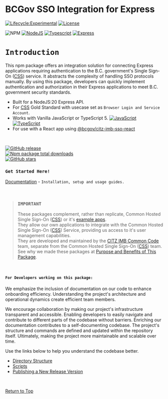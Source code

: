 # BCGov SSO Integration for Express

[![Lifecycle:Experimental](https://img.shields.io/badge/Lifecycle-Experimental-339999)](Redirect-URL)
[![License](https://img.shields.io/badge/License-Apache%202.0-blue.svg)](LICENSE)

![NPM](https://img.shields.io/badge/NPM-%23CB3837.svg?style=for-the-badge&logo=npm&logoColor=white)
[![NodeJS](https://img.shields.io/badge/Node.js_20-43853D?style=for-the-badge&logo=node.js&logoColor=white)](NodeJS)
[![Typescript](https://img.shields.io/badge/TypeScript_5-007ACC?style=for-the-badge&logo=typescript&logoColor=white)](Typescript)
[![Express](https://img.shields.io/badge/Express.js-404D59?style=for-the-badge)](Express)

# `Introduction`

This npm package offers an integration solution for connecting Express applications requiring authentication to the B.C. government's Single Sign-On ([CSS]) service. It abstracts the complexity of handling SSO protocols manually. By using this package, developers can quickly implement authentication and authorization in their Express applications to meet B.C. government security standards.

- Built for a NodeJS:20 Express API.
- For [CSS] Gold Standard with usecase set as `Browser Login and Service Account`.
- Works with Vanilla JavaScript or TypeScript 5. [![JavaScript](https://img.shields.io/badge/-F7DF1E?logo=javascript&logoColor=000)](https://www.javascript.com/) [![TypeScript](https://img.shields.io/badge/-3178C6?logo=typescript&logoColor=ffffff)](https://www.typescriptlang.org/)  
- For use with a React app using [@bcgov/citz-imb-sso-react]

<br />

[![GitHub release](https://img.shields.io/github/v/release/bcgov/citz-imb-sso-express.svg)](https://GitHub.com/bcgov/citz-imb-sso-express/releases/)  
[![Npm package total downloads](https://badgen.net/npm/dt/@bcgov/citz-imb-sso-express)](https://www.npmjs.com/package/@bcgov/citz-imb-sso-express)  
[![GitHub stars](https://img.shields.io/github/stars/bcgov/citz-imb-sso-express.svg?style=social&label=Star&maxAge=2592000)](https://GitHub.com/bcgov/citz-imb-sso-express/stargazers/)  

### `Get Started Here!`

[Documentation] - `Installation, setup and usage guides.`

<br />

> ### `IMPORTANT`
> These packages complement, rather than replicate, Common Hosted Single Sign-On ([CSS]) or it's [example apps].  
> They allow our own applications to integrate with the Common Hosted Single Sign-On ([CSS]) Service, providing us access to it's user management capabilities.  
> They are developed and maintained by the [CITZ IMB Common Code] team, separate from the Common Hosted Single Sign-On ([CSS]) team.  
> See why we made these packages at [Purpose and Benefits of This Package].

<br />

#### `For Developers working on this package:`

We emphasize the inclusion of documentation on our code to enhance onboarding efficiency. Understanding the project's architecture and operational dynamics create efficient team members.

We encourage collaboration by making our project's infrastructure transparent and accessible. Enabling developers to easily navigate and contribute to different parts of the codebase without barriers. Enriching our documentation contributes to a self-documenting codebase. The project's structure and commands are defined and updated within the repository itself. Ultimately, making the project more maintainable and scalable over time.

Use the links below to help you understand the codebase better.

- [Directory Structure]
- [Scripts]
- [Publishing a New Release Version]

<br />

[Return to Top](#bcgov-sso-integration-for-express)

<!-- Link References -->
[CSS]: https://bcgov.github.io/sso-requests
[@bcgov/citz-imb-sso-react]: https://github.com/bcgov/citz-imb-sso-react
[NPM Package]: https://www.npmjs.com/package/@bcgov/citz-imb-sso-express
[example apps]: https://github.com/bcgov/keycloak-example-apps
[CITZ IMB Common Code]: mailto:citz.codemvp@gov.bc.ca?subject=SSO%20Packages%20Support
[Purpose and Benefits of This Package]: https://developer.gov.bc.ca/docs/default/component/citz-imb-sso-express-npm-package/purpose-and-benefits/

[Documentation]: https://developer.gov.bc.ca/docs/default/component/citz-imb-sso-express-npm-package
[Directory Structure]: https://github.com/bcgov/citz-imb-sso-express/wiki/12-Directory-Structure
[Scripts]: https://github.com/bcgov/citz-imb-sso-express/wiki/13-Scripts
[Publishing a New Release Version]: https://github.com/bcgov/citz-imb-sso-express/wiki/14-Publishing-a-New-Release-Version
